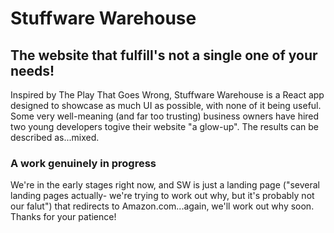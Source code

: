 # Stuffware Warehouse

## The website that fulfill's not a single one of your needs!

Inspired by The Play That Goes Wrong, Stuffware Warehouse is a React app designed to showcase as much UI as possible, with none of it being useful.\
Some very well-meaning (and far too trusting) business owners have hired two young developers togive their website "a glow-up". The results can be described as...mixed.

### A work genuinely in progress

We're in the early stages right now, and SW is just a landing page ("several landing pages actually- we're trying to work out why, but it's probably not our falut") that redirects to Amazon.com...again, we'll work out why soon. Thanks for your patience!
